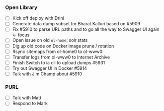 ### Open Library
- [ ] Kick off deploy with Drini
- [ ] Generate data dump subset for Bharat Kalluri based on #5909
- [ ] Fix #5910 to parse URL paths and to go all the way to Swagger UI again <- focus
- [ ] Open issue on old `ol-home`: solr stats
- [ ] Dig up old code on Docker image prune / rotation
- [ ] Rsync sitemaps from ol-home0 to ol-www0
- [ ] Transfer logs from ol-www0 to Internet Archive
- [ ] Finish Switch to ia cli to upload dumps #5931
- [ ] Try out Swagger UI in Docker #5914
- [ ] Talk with Jim Champ about #5910

### PURL
- [ ] Talk with Matt
- [ ] Respond to Mark
